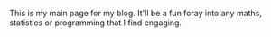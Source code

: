 This is my main page for my blog. It'll be a fun foray into any maths, statistics or programming that I find engaging.
